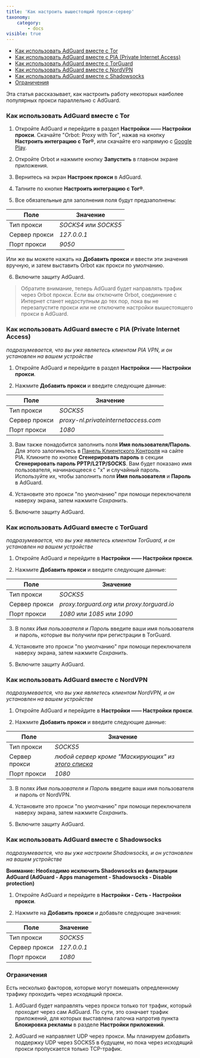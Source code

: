 ```yaml
---
title: 'Как настроить вышестоящий прокси-сервер'
taxonomy:
    category:
        - docs
visible: true
---
```


* [Как использовать AdGuard вместе с Tor](#tor)
* [Как использовать AdGuard вместе с PIA (Private Internet Access)](#pia)
* [Как использовать AdGuard вместе с TorGuard](#torguard)
* [Как использовать AdGuard вместе с NordVPN](#nordvpn)
* [Как использовать AdGuard вместе с Shadowsocks](#shadowsocks)
* [Ограничения](#limitations)

Эта статья рассказывает, как настроить работу некоторых наиболее популярных прокси параллельно с AdGuard.

<a id="tor"></a>
### Как использовать AdGuard вместе с Tor

1. Откройте AdGuard и перейдите в раздел **Настройки —— Настройки прокси**. Скачайте "Orbot: Proxy with Tor", нажав на кнопку **Настроить интеграцию с Tor®**, или скачайте его напрямую с [Google Play](https://play.google.com/store/apps/details?id=org.torproject.android&noprocess). 

2. Откройте Orbot и нажмите кнопку **Запустить** в главном экране приложения.

2. Вернитесь на экран **Настроек прокси** в AdGuard.

3. Тапните по кнопке **Настроить интеграцию с Tor®**. 

4. Все обязательные для заполнения поля будут предзаполнены:

Поле          |  Значение
-------       | --------- 
Тип прокси    | *SOCKS4* или *SOCKS5* 
Сервер прокси | *127.0.0.1*
Порт прокси   | *9050*
   
Или же вы можете нажать на **Добавить прокси** и ввести эти значения вручную, и затем выставить Orbot как прокси по умолчанию.
   
6. Включите защиту AdGuard.

> Обратите внимание, теперь AdGuard будет направлять трафик через Orbot прокси. Если вы отключите Orbot, соединение с Интернет станет недоступным до тех пор, пока вы не перезапустите прокси или не отключите настройки вышестоящего прокси в AdGuard.

<a id="pia"></a>
### Как использовать AdGuard вместе с PIA (Private Internet Access)

*подразумевается, что вы уже являетесь клиентом PIA VPN, и он установлен на вашем устройстве*

1. Откройте AdGuard и перейдите в раздел **Настройки —— Настройки прокси**.

2. Нажмите **Добавить прокси** и введите следующие данные:
    
Поле          |  Значение
-------       | --------- 
Тип прокси    | *SOCKS5* 
Сервер прокси | *proxy-nl.privateinternetaccess.com*
Порт прокси   | *1080*
	
3. Вам также понадобится заполнить поля **Имя пользователя/Пароль**. Для этого залогиньтесь в [Панель Клиентского Контроля](https://www.privateinternetaccess.com/pages/client-sign-in) на сайте PIA. Кликните по кнопке **Сгенерировать пароль** в секции **Сгенерировать пароль PPTP/L2TP/SOCKS**. Вам будет показано имя пользователя, начинающееся с "x" и случайный пароль. Используйте их, чтобы заполнить поля **Имя пользователя** и **Пароль** в AdGuard.

4. Установите это прокси "по умолчанию" при помощи переключателя наверху экрана, затем нажмите *Сохранить*.

5. Включите защиту AdGuard.

<a id="torguard"></a>
### Как использовать AdGuard вместе с TorGuard

*подразумевается, что вы уже являетесь клиентом TorGuard, и он установлен на вашем устройстве*

1. Откройте AdGuard и перейдите в **Настройки —— Настройки прокси**.

2. Нажмите **Добавить прокси** и введите следующие данные:

Поле          |  Значение
-------       | --------- 
Тип прокси    | *SOCKS5* 
Сервер прокси | *proxy.torguard.org* или *proxy.torguard.io*
Порт прокси   | *1080* или *1085* или *1090*
	
3. В полях *Имя пользователя* и *Пароль* введите ваши имя пользователя и пароль, которые вы получили при регистрации в TorGuard.

4. Установите это прокси "по умолчанию" при помощи переключателя наверху экрана, затем нажмите *Сохранить*.

5. Включите защиту AdGuard.

<a id="nordvpn"></a>
### Как использовать AdGuard вместе с NordVPN

*подразумевается, что вы уже являетесь клиентом NordVPN, и он установлен на вашем устройстве*

1. Откройте AdGuard и перейдите в **Настройки —— Настройки прокси**.

2. Нажмите **Добавить прокси** и введите следующие данные:

Поле          |  Значение
-------       | --------- 
Тип прокси    | *SOCKS5* 
Сервер прокси | *любой сервер кроме "Маскирующих" из [этого списка](https://nordvpn.com/servers/)*
Порт прокси   | *1080*
	
3. В полях *Имя пользователя* и *Пароль* введите ваши имя пользователя и пароль от NordVPN.

4. Установите это прокси "по умолчанию" при помощи переключателя наверху экрана, затем нажмите *Сохранить*.

5. Включите защиту AdGuard.
<a id="shadowsocks"></a>
### Как использовать AdGuard вместе с Shadowsocks

*подразумевается, что вы уже настроили Shadowsocks, и он установлен на вашем устройстве*

**Внимание: Необходимо исключить Shadowsocks из фильтрации AdGuard (AdGuard - Apps management - Shadowsocks - Disable protection)**

1. Откройте AdGuard и перейдите в  **Настройки - Сеть - Настройки прокси**.

2. Нажмите на **Добавить прокси** и добавьте следующие значения:


Поле          |  Значение
-------       | --------- 
Тип прокси    | *SOCKS5* 
Сервер прокси | *127.0.0.1*
Порт прокси   | *1080*

<a id="limitations"></a>
### Ограничения

Есть несколько факторов, которые могут помешать опредленному трафику проходить через исходящий прокси.

1. AdGuard будет направлять через прокси только тот трафик, который проходит через сам AdGuard. По сути, это означает трафик приложений, для которых выставлена галочка напротив пункта **Блокировка рекламы** в разделе **Настройки приложений**. 

2. AdGuard не направляет UDP через прокси. Мы планируем добавить поддержку UDP через SOCKS5 в будущем, но пока через исходящий прокси пропускается только TCP-трафик.
